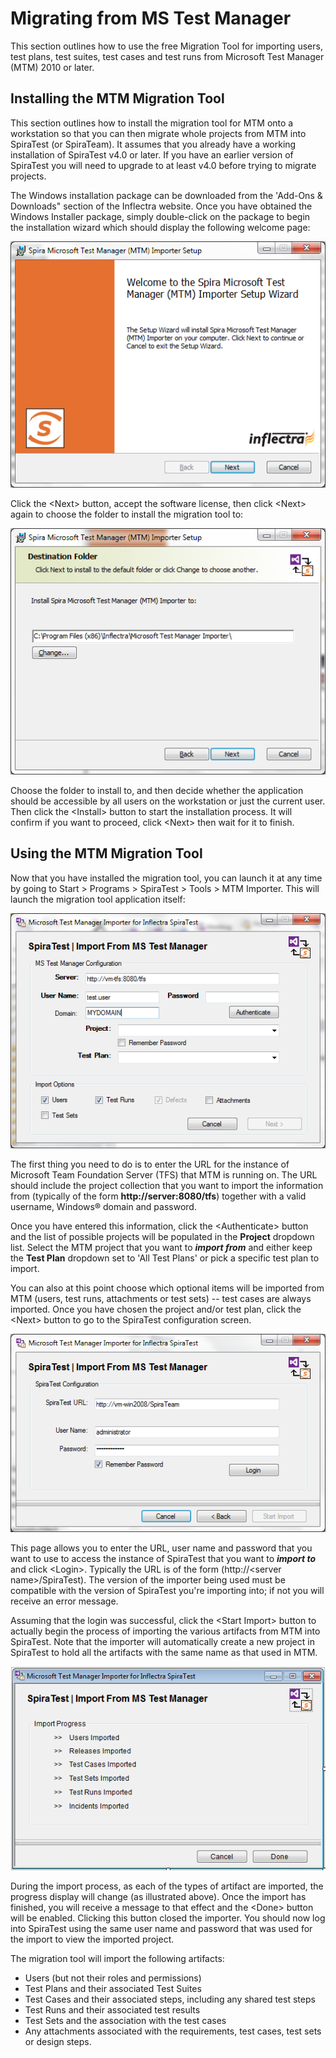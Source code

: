 #  Migrating from MS Test Manager
This section outlines how to use the free Migration Tool for importing users, test plans, test suites, test cases and test runs from Microsoft Test Manager (MTM) 2010 or later.


## Installing the MTM Migration Tool

This section outlines how to install the migration tool for MTM onto a workstation so that you can then migrate whole projects from MTM into SpiraTest (or SpiraTeam). It assumes that you already have a working installation of SpiraTest v4.0 or later. If you have an earlier version of SpiraTest you will need to upgrade to at least v4.0 before trying to migrate projects.

The Windows installation package can be downloaded from the 'Add-Ons & Downloads" section of the Inflectra website. Once you have obtained the Windows Installer package, simply double-click on the package to begin the installation wizard which should display the following welcome page:

 ![](img/Migrating_from_MS_Test_Manager_64.png)  

Click the <Next\> button, accept the software license, then click <Next\> again to choose the folder to install the migration tool to:

 ![](img/Migrating_from_MS_Test_Manager_65.png)  

Choose the folder to install to, and then decide whether the application should be accessible by all users on the workstation or just the current user. Then click the <Install\> button to start the installation process. It will confirm if you want to proceed, click <Next\> then wait for it to finish.

## Using the MTM Migration Tool

Now that you have installed the migration tool, you can launch it at any time by going to Start \> Programs \> SpiraTest \> Tools \> MTM Importer. This will launch the migration tool application itself:

 ![](img/Migrating_from_MS_Test_Manager_66.png)  


The first thing you need to do is to enter the URL for the instance of Microsoft Team Foundation Server (TFS) that MTM is running on. The URL should include the project collection that you want to import the information from (typically of the form **http://server:8080/tfs**) together with a valid username, Windows® domain and password.

Once you have entered this information, click the <Authenticate\> button and the list of possible projects will be populated in the **Project** dropdown list. Select the MTM project that you want to ***import from*** and either keep the **Test Plan** dropdown set to 'All Test Plans' or pick a specific test plan to import.

You can also at this point choose which optional items will be imported from MTM (users, test runs, attachments or test sets) -- test cases are always imported. Once you have chosen the project and/or test plan, click the <Next\> button to go to the SpiraTest configuration screen.

 ![](img/Migrating_from_MS_Test_Manager_67.png)  


This page allows you to enter the URL, user name and password that you want to use to access the instance of SpiraTest that you want to ***import to*** and click <Login\>. Typically the URL is of the form (http://<server name\>/SpiraTest). The version of the importer being used must be compatible with the version of SpiraTest you're importing into; if not you will receive an error message.

Assuming that the login was successful, click the <Start Import\> button to actually begin the process of importing the various artifacts from MTM into SpiraTest. Note that the importer will automatically create a new project in SpiraTest to hold all the artifacts with the same name as that used in MTM.

 ![](img/Migrating_from_MS_Test_Manager_68.png)  


During the import process, as each of the types of artifact are imported, the progress display will change (as illustrated above). Once the import has finished, you will receive a message to that effect and the <Done\> button will be enabled. Clicking this button closed the importer. You should now log into SpiraTest using the same user name and password that was used for the import to view the imported project.

The migration tool will import the following artifacts:

- Users (but not their roles and permissions)
- Test Plans and their associated Test Suites
- Test Cases and their associated steps, including any shared test steps
- Test Runs and their associated test results
- Test Sets and the association with the test cases
- Any attachments associated with the requirements, test cases, test sets or design steps.

